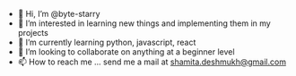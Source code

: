 - 👋 Hi, I’m @byte-starry
- 👀 I’m interested in learning new things and implementing them in my projects
- 🌱 I’m currently learning python, javascript, react
- 💞️ I’m looking to collaborate on anything at a beginner level
- 📫 How to reach me ... send me a mail at shamita.deshmukh@gmail.com

<!---
byte-starry/byte-starry is a ✨ special ✨ repository because its `README.md` (this file) appears on your GitHub profile.
You can click the Preview link to take a look at your changes.
--->
